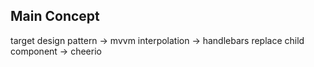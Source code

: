 ## Main Concept

target design pattern -> mvvm
interpolation -> handlebars
replace child component -> cheerio
